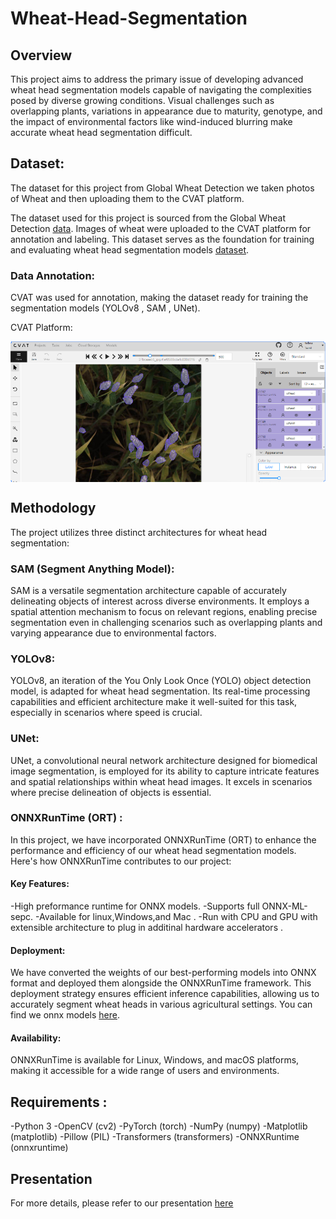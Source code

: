 # Wheat-Head-Segmentation

## Overview
This project aims to address the primary issue of developing advanced wheat head segmentation models capable of navigating the complexities posed by diverse growing conditions. Visual challenges such as overlapping plants, variations in appearance due to maturity, genotype, and the impact of environmental factors like wind-induced blurring make accurate wheat head segmentation difficult.


## Dataset:
The dataset for this project from Global Wheat Detection  we taken photos of Wheat  and then uploading them to the CVAT platform. 

The dataset used for this project is sourced from the Global Wheat Detection [data](https://www.kaggle.com/competitions/global-wheat-detection ). Images of wheat were  uploaded to the CVAT platform for annotation and labeling. This dataset serves as the foundation for training and evaluating wheat head segmentation models [dataset](https://www.kaggle.com/datasets/batoolsmadi/wheat-head-segmentation-data).

### Data Annotation:
CVAT was used for annotation, making the dataset ready for training the segmentation models (YOLOv8 , SAM , UNet).

CVAT Platform:
<div style="display: flex; flex-direction: column; justify-content: space-between;">
  <img src="Examples/CVAT_platform.png" alt="Example Annotated Image 1"/>
 </div>
 
## Methodology
The project utilizes three distinct architectures for wheat head segmentation:

### SAM (Segment Anything Model):
SAM is a versatile segmentation architecture capable of accurately delineating objects of interest across diverse environments. It employs a spatial attention mechanism to focus on relevant regions, enabling precise segmentation even in challenging scenarios such as overlapping plants and varying appearance due to environmental factors.
### YOLOv8: 
YOLOv8, an iteration of the You Only Look Once (YOLO) object detection model, is adapted for wheat head segmentation. Its real-time processing capabilities and efficient architecture make it well-suited for this task, especially in scenarios where speed is crucial.
### UNet:
UNet, a convolutional neural network architecture designed for biomedical image segmentation, is employed for its ability to capture intricate features and spatial relationships within wheat head images. It excels in scenarios where precise delineation of objects is essential.

### ONNXRunTime (ORT) :
In this project, we have incorporated ONNXRunTime (ORT) to enhance the performance and efficiency of our wheat head segmentation models. Here's how ONNXRunTime contributes to our project:
#### Key Features:
-High preformance runtime for ONNX models.
-Supports full ONNX-ML-sepc.
-Available for linux,Windows,and Mac .
-Run with CPU and GPU with extensible architecture to plug in additinal hardware accelerators .

#### Deployment:
We have converted the weights of our best-performing models into ONNX format and deployed them alongside the ONNXRunTime framework. This deployment strategy ensures efficient inference capabilities, allowing us to accurately segment wheat heads in various agricultural settings. You can find we onnx models [here](https://drive.google.com/drive/folders/11CWRgPeN7cnCOAoIh6PggfThmp0DUf6r?usp=sharing).

#### Availability:
ONNXRunTime is available for Linux, Windows, and macOS platforms, making it accessible for a wide range of users and environments.



## Requirements :
-Python 3
-OpenCV (cv2)
-PyTorch (torch)
-NumPy (numpy)
-Matplotlib (matplotlib)
-Pillow (PIL)
-Transformers (transformers)
-ONNXRuntime (onnxruntime)

## Presentation
For more details, please refer to our presentation <a href="https://prezi.com/p/edit/82mp0tnvfqoq/">here</a>
